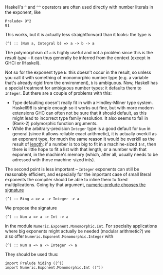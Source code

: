 Haskell's `^` and `^^` operators are often used directly with number literals in the exponent, like

    Prelude> 9^2
    81

This works, but it is actually less straightforward than it looks: the type is

    (^) :: (Num a, Integral b) => a -> b -> a

The polymorphism of `a` is highly useful and not a problem since this is the _result type_ – it can thus generally be inferred from the context (except in GHCi or IHaskell).

Not so for the exponent type `b`: this doesn't occur in the result, so unless you call it with something of monomorphic number type (e.g. a variable that's already rigid from the environment), `b` is ambiguous. Now, Haskell has a special treatment for ambiguous number types: it defaults them to `Integer`. But there are a couple of problems with this:

- Type defaulting doesn't really fit in with a Hindley-Milner type system. Haskell98 is simple enough so it works out fine, but with more modern extensions GHC can often not be sure that it should default, as this might lead to incorrect type family resolution. It also seems to fail in (Rank-2) polymorphic function arguments.
- While the arbitrary-precision `Integer` type is a good default for `Num` in general (since it allows reliable exact arithmetic), it is actually overkill as an exponent type, for much the same reason it would be overkill as the result of [length](http://hackage.haskell.org/package/base/docs/Data-Foldable.html#v:length): if a number is too big to fit in a machine-sized `Int`, then there is little hope to fit a list with that length, or a number with that exponent, in the machine's memory (which, after all, usually needs to be adressed with those machine-sized ints).

The second point is less important – `Integer` exponents can still be reasonably efficient, and especially for the important case of small literal exponents the compiler should be able to inline them to fixed multiplications. Going by that argument, [numeric-prelude chooses the signature](http://hackage.haskell.org/package/numeric-prelude/docs/Algebra-Ring.html#v:-94-)

    (^) :: Ring a => a -> Integer -> a

We propose the signature

    (^) :: Num a => a -> Int -> a

in the module `Numeric.Exponent.Monomorphic.Int`. For specialty applications where big exponents might actually be needed (modular arithmetic?) we also offer `Numeric.Exponent.Monomorphic.Integer` with

    (^) :: Num a => a -> Integer -> a

They should be used thus:

    import Prelude hiding ((^))
    import Numeric.Exponent.Monomorphic.Int ((^))
